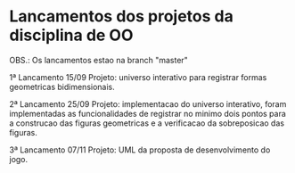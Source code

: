 # Lancamentos dos projetos da disciplina de OO
OBS.: Os lancamentos estao na branch "master"

1ª Lancamento 15/09 
  Projeto: universo interativo para registrar formas geometricas bidimensionais. 
  
2ª Lancamento 25/09
  Projeto: implementacao do universo interativo, foram implementadas as funcionalidades de registrar no minimo dois pontos para a construcao das figuras geometricas e a verificacao da sobreposicao das figuras.
  
3ª Lancamento 07/11
  Projeto: UML da proposta de desenvolvimento do jogo. 
